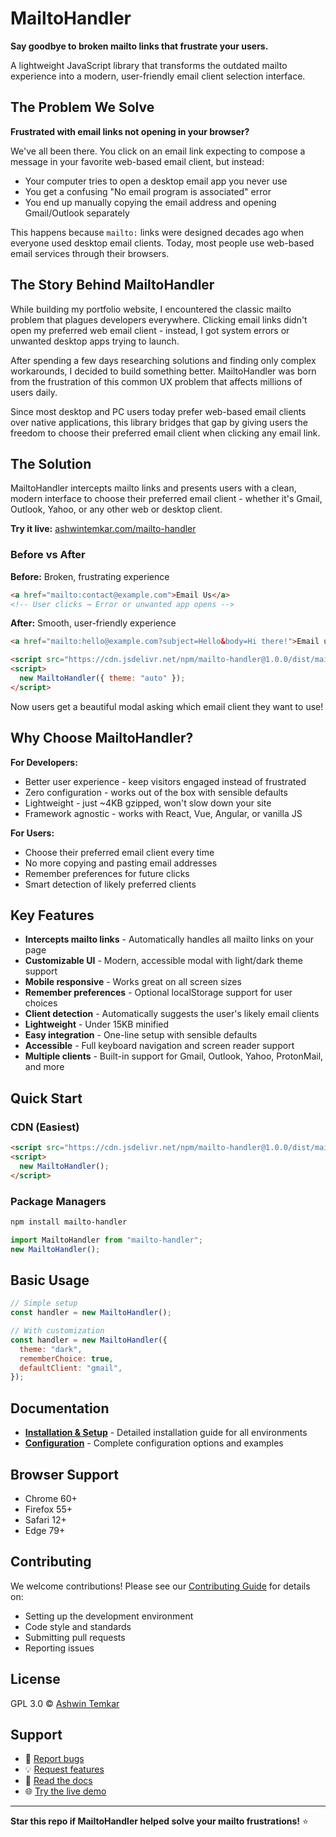# MailtoHandler

**Say goodbye to broken mailto links that frustrate your users.**

A lightweight JavaScript library that transforms the outdated mailto experience into a modern, user-friendly email client selection interface.

## The Problem We Solve

**Frustrated with email links not opening in your browser?**

We've all been there. You click on an email link expecting to compose a message in your favorite web-based email client, but instead:

- Your computer tries to open a desktop email app you never use
- You get a confusing "No email program is associated" error
- You end up manually copying the email address and opening Gmail/Outlook separately

This happens because `mailto:` links were designed decades ago when everyone used desktop email clients. Today, most people use web-based email services through their browsers.

## The Story Behind MailtoHandler

While building my portfolio website, I encountered the classic mailto problem that plagues developers everywhere. Clicking email links didn't open my preferred web email client - instead, I got system errors or unwanted desktop apps trying to launch.

After spending a few days researching solutions and finding only complex workarounds, I decided to build something better. MailtoHandler was born from the frustration of this common UX problem that affects millions of users daily.

Since most desktop and PC users today prefer web-based email clients over native applications, this library bridges that gap by giving users the freedom to choose their preferred email client when clicking any email link.

## The Solution

MailtoHandler intercepts mailto links and presents users with a clean, modern interface to choose their preferred email client - whether it's Gmail, Outlook, Yahoo, or any other web or desktop client.

**Try it live:** [ashwintemkar.com/mailto-handler](https://ashwintemkar.com/mailto-handler)

### Before vs After

**Before:** Broken, frustrating experience

```html
<a href="mailto:contact@example.com">Email Us</a>
<!-- User clicks → Error or unwanted app opens -->
```

**After:** Smooth, user-friendly experience

```html
<a href="mailto:hello@example.com?subject=Hello&body=Hi there!">Email us</a>

<script src="https://cdn.jsdelivr.net/npm/mailto-handler@1.0.0/dist/mailto-handler.min.js"></script>
<script>
  new MailtoHandler({ theme: "auto" });
</script>
```

Now users get a beautiful modal asking which email client they want to use!

## Why Choose MailtoHandler?

**For Developers:**

- Better user experience - keep visitors engaged instead of frustrated
- Zero configuration - works out of the box with sensible defaults
- Lightweight - just ~4KB gzipped, won't slow down your site
- Framework agnostic - works with React, Vue, Angular, or vanilla JS

**For Users:**

- Choose their preferred email client every time
- No more copying and pasting email addresses
- Remember preferences for future clicks
- Smart detection of likely preferred clients

## Key Features

- **Intercepts mailto links** - Automatically handles all mailto links on your page
- **Customizable UI** - Modern, accessible modal with light/dark theme support
- **Mobile responsive** - Works great on all screen sizes
- **Remember preferences** - Optional localStorage support for user choices
- **Client detection** - Automatically suggests the user's likely email clients
- **Lightweight** - Under 15KB minified
- **Easy integration** - One-line setup with sensible defaults
- **Accessible** - Full keyboard navigation and screen reader support
- **Multiple clients** - Built-in support for Gmail, Outlook, Yahoo, ProtonMail, and more

## Quick Start

### CDN (Easiest)

```html
<script src="https://cdn.jsdelivr.net/npm/mailto-handler@1.0.0/dist/mailto-handler.min.js"></script>
<script>
  new MailtoHandler();
</script>
```

### Package Managers

```bash
npm install mailto-handler
```

```javascript
import MailtoHandler from "mailto-handler";
new MailtoHandler();
```

## Basic Usage

```javascript
// Simple setup
const handler = new MailtoHandler();

// With customization
const handler = new MailtoHandler({
  theme: "dark",
  rememberChoice: true,
  defaultClient: "gmail",
});
```

## Documentation

- **[Installation & Setup](docs/INSTALLATION.md)** - Detailed installation guide for all environments
- **[Configuration](docs/CONFIGURATION.md)** - Complete configuration options and examples

## Browser Support

- Chrome 60+
- Firefox 55+
- Safari 12+
- Edge 79+

## Contributing

We welcome contributions! Please see our [Contributing Guide](CONTRIBUTING.md) for details on:

- Setting up the development environment
- Code style and standards
- Submitting pull requests
- Reporting issues

## License

GPL 3.0 © [Ashwin Temkar](https://github.com/rothardo/mailto-handler?tab=GPL-3.0-1-ov-file)

## Support

- 🐛 [Report bugs](https://github.com/rothardo/mailto-handler/issues)
- 💡 [Request features](https://github.com/rothardo/mailto-handler/issues)
- 📖 [Read the docs](docs/)
- 🌐 [Try the live demo](https://ashwintemkar.com/mailto-handler)

---

**Star this repo if MailtoHandler helped solve your mailto frustrations!** ⭐
